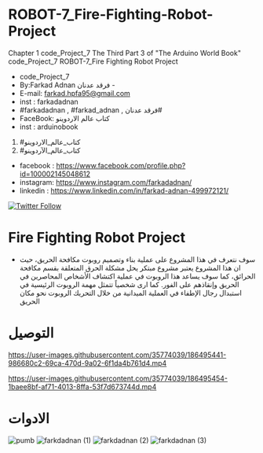 # ROBOT-7_Fire-Fighting-Robot-Project
Chapter 1 code_Project_7 The Third Part 3 of "The Arduino World Book" code_Project_7 ROBOT-7_Fire Fighting Robot Project

- code_Project_7
-  By:Farkad Adnan فرقد عدنان - 
 - E-mail: farkad.hpfa95@gmail.com 
- inst : farkadadnan 
- #farkadadnan , #farkad_adnan , فرقد عدنان# 
- FaceBook: كتاب عالم الاردوينو 
- inst : arduinobook
1. #كتاب_عالم_الاردوينو
2. #كتاب_عالم_الآردوينو 

* facebook : https://www.facebook.com/profile.php?id=100002145048612
* instagram:  https://www.instagram.com/farkadadnan/
* linkedin : https://www.linkedin.com/in/farkad-adnan-499972121/

 <p>
 <a href='https://mobile.twitter.com/farkadadnan'>
        <img alt="Twitter Follow" src="https://img.shields.io/twitter/follow/farkadadnan?label=%40farkadadnan&style=social" alt='Twitter' align="center"/>
    </a>
</p>
  
  # Fire Fighting Robot Project
  - سوف نتعرف في هذا المشروع على عملية بناء وتصميم روبوت مكافحة الحريق، حيث ان هذا المشروع يعتبر مشروع مبتكر يحل مشكلة الحرق المتعلقة بقسم مكافحة الحرائق، كما سوف يساعد هذا الروبوت في عملية اكتشاف الأشخاص المحاصرين في الحريق وإنقاذهم على الفور. كما ارى شخصياً  تتمثل مهمة الروبوت الرئيسية في استبدال رجال الإطفاء في العملية الميدانية من خلال التحريك الروبوت نحو مكان الحريق
  
  # التوصيل 
  

https://user-images.githubusercontent.com/35774039/186495441-986680c2-69ca-470d-9a02-6f1da4b761d4.mp4



https://user-images.githubusercontent.com/35774039/186495454-1baee8bf-af71-4013-8ffa-53f7d673744d.mp4


# الادوات

![pumb](https://user-images.githubusercontent.com/35774039/186495953-e271e642-1d70-4420-92af-5c270d7d2d33.PNG)
![farkdadnan (1)](https://user-images.githubusercontent.com/35774039/186495961-3df7a111-ee44-409c-956b-07593f663fc2.JPG)
![farkdadnan (2)](https://user-images.githubusercontent.com/35774039/186495967-223b45d1-a1e3-4779-90ab-a85210005a95.jpg)
![farkdadnan (3)](https://user-images.githubusercontent.com/35774039/186495990-372e97e6-846c-4145-a3f0-6450c50f9e77.jpg)

